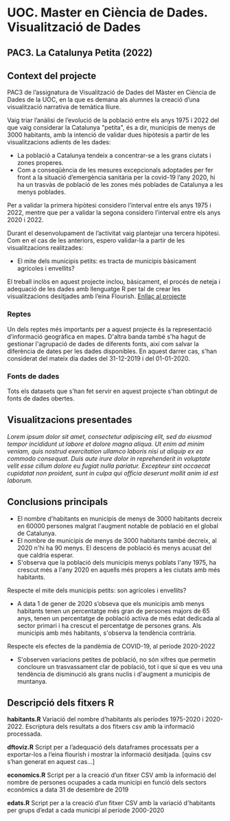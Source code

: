 # UOC. Master en Ciència de Dades. Visualització de Dades
## PAC3. La Catalunya Petita (2022)

## Context del projecte
PAC3 de l’assignatura de Visualització de Dades del Màster en Ciència de Dades de la UOC, en la que es demana als alumnes la creació d’una visualització narrativa de temàtica lliure.

Vaig triar l’anàlisi de l’evolució de la població entre els anys 1975 i 2022 del que vaig considerar la Catalunya "petita", és a dir, municipis de menys de 3000 habitants, amb la intenció de validar dues hipòtesis a partir de les visualitzacions adients de les dades:

* La població a Catalunya tendeix a concentrar-se a les grans ciutats i zones properes.
* Com a conseqüència de les mesures excepcionals adoptades per fer front a la situació d’emergència sanitària per la covid-19 l’any 2020, hi ha un trasvàs de població de les zones més poblades de Catalunya a les menys poblades.

Per a validar la primera hipòtesi considero l’interval entre els anys 1975 i 2022, mentre que per a validar la segona considero l’interval entre els anys 2020 i 2022.

Durant el desenvolupament de l’activitat vaig plantejar una tercera hipòtesi. Com en el cas de les anteriors, espero validar-la a partir de les visualitzacions realitzades:

* El mite dels municipis petits: es tracta de municipis bàsicament agrícoles i envellits?

El treball inclòs en aquest projecte inclou, bàsicament, el procés de neteja i adequació de les dades amb llenguatge R per tal de crear les visualitzacions desitjades amb l’eina Flourish. [Enllaç al projecte](https://public.flourish.studio/story/1789298/)

### Reptes

Un dels reptes més importants per a aquest projecte és la representació d’informació geogràfica en mapes. D'altra banda també s'ha hagut de gestionar l'agrupació de dades de diferents fonts, així com salvar la diferència de dates per les dades disponibles. En aquest darrer cas, s'han considerat del mateix dia dades del 31-12-2019 i del 01-01-2020.

### Fonts de dades
Tots els datasets que s'han fet servir en aquest projecte s'han obtingut de fonts de dades obertes.

## Visualitzacions presentades
*Lorem ipsum dolor sit amet, consectetur adipiscing elit, sed do eiusmod tempor incididunt ut labore et dolore magna aliqua. Ut enim ad minim veniam, quis nostrud exercitation ullamco laboris nisi ut aliquip ex ea commodo consequat. Duis aute irure dolor in reprehenderit in voluptate velit esse cillum dolore eu fugiat nulla pariatur. Excepteur sint occaecat cupidatat non proident, sunt in culpa qui officia deserunt mollit anim id est laborum.*

## Conclusions principals

* El nombre d'habitants en municipis de menys de 3000 habitants decreix en 60000 persones malgrat l'augment notable de població en el global de Catalunya.
* El nombre de municipis de menys de 3000 habitants també decreix, al 2020 n'hi ha 90 menys. El descens de població és menys acusat del que caldria esperar.
* S'observa que la població dels municipis menys poblats l'any 1975, ha crescut més a l'any 2020 en aquells més propers a les ciutats amb més habitants.

Respecte el mite dels municipis petits: son agrícoles i envellits?

* A data 1 de gener de 2020 s’obseva que els municipis amb menys habitants tenen un percentatge més gran de persones majors de 65 anys, tenen un percentatge de població activa de més edat dedicada al sector primari i ha crescut el percentatge de persones grans. Als municipis amb més habitants, s'observa la tendència contrària.

Respecte els efectes de la pandèmia de COVID-19, al període 2020-2022

* S'observen variacions petites de població, no són xifres que permetin concloure un trasvassament clar de població, tot i que sí que es veu una tendència de disminució als grans nuclis i d'augment a municipis de muntanya.

## Descripció dels fitxers R

**habitants.R**
Variació del nombre d’habitants als períodes 1975-2020 i 2020-2022. Escriptura dels resultats a dos fitxers csv amb la informació processada.

**dftoviz.R**
Script per a l’adequació dels dataframes processats per a exportar-los a l’eina flourish i mostrar la informació desitjada. [quins csv s’han generat en aquest cas...]

**economics.R**
Script per a la creació d’un fitxer CSV amb la informació del nombre de persones ocupades a cada municipi en funció dels sectors econòmics a data 31 de desembre de 2019

**edats.R**
Script per a la creació d’un fitxer CSV amb la variació d'habitants per grups d’edat a cada municipi al període 2000-2020


